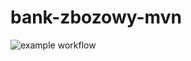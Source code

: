 # bank-zbozowy-mvn
![example workflow](https://github.com/Szczygielixx/bank-zbozowy-mvn/actions/workflows/ci.yml/badge.svg)
